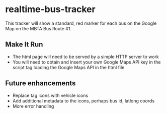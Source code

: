 # realtime-bus-tracker

This tracker will show a standard, red marker for each bus on the Google Map on the MBTA Bus Route #1.


## Make It Run
- The html page will need to be served by a simple HTTP server to work
- You will need to obtain and insert your own Google Maps API key in the script tag loading the Google Maps API in the html file

## Future enhancements
- Replace tag icons with vehicle icons
- Add additional metadata to the icons, perhaps bus id, latlong coords
- More error handling
